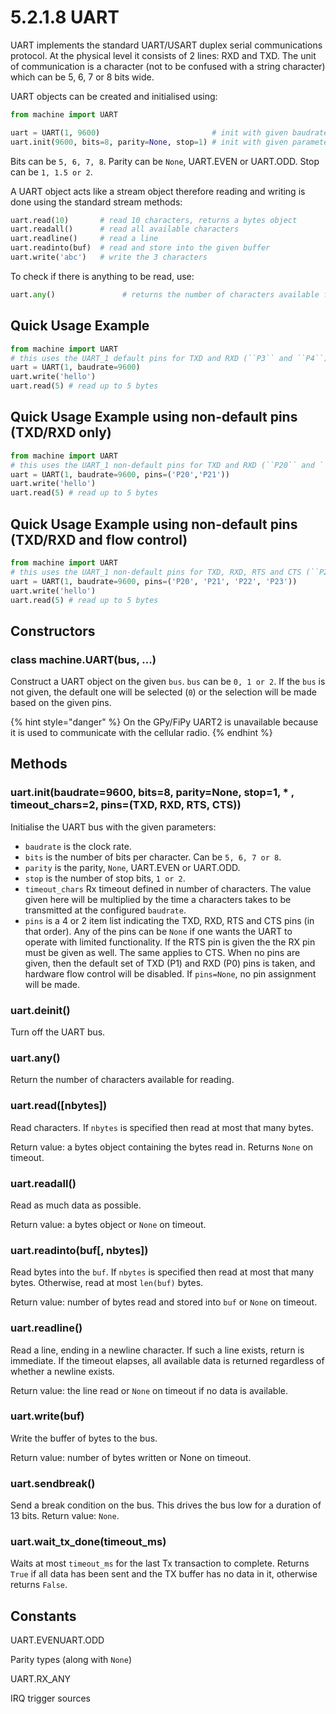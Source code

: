# 5.2.1.8 UART

UART implements the standard UART/USART duplex serial communications protocol. At the physical level it consists of 2 lines: RXD and TXD. The unit of communication is a character \(not to be confused with a string character\) which can be 5, 6, 7 or 8 bits wide.

UART objects can be created and initialised using:

```python
from machine import UART

uart = UART(1, 9600)                         # init with given baudrate
uart.init(9600, bits=8, parity=None, stop=1) # init with given parameters
```

Bits can be `5, 6, 7, 8`. Parity can be `None`, UART.EVEN or UART.ODD. Stop can be `1, 1.5 or 2`.

A UART object acts like a stream object therefore reading and writing is done using the standard stream methods:

```python
uart.read(10)       # read 10 characters, returns a bytes object
uart.readall()      # read all available characters
uart.readline()     # read a line
uart.readinto(buf)  # read and store into the given buffer
uart.write('abc')   # write the 3 characters
```

To check if there is anything to be read, use:

```python
uart.any()               # returns the number of characters available for reading
```

## Quick Usage Example

```python
from machine import UART
# this uses the UART_1 default pins for TXD and RXD (``P3`` and ``P4``)
uart = UART(1, baudrate=9600)
uart.write('hello')
uart.read(5) # read up to 5 bytes
```

## Quick Usage Example using non-default pins \(TXD/RXD only\)

```python
from machine import UART
# this uses the UART_1 non-default pins for TXD and RXD (``P20`` and ``P21``)
uart = UART(1, baudrate=9600, pins=('P20','P21'))
uart.write('hello')
uart.read(5) # read up to 5 bytes
```

## Quick Usage Example using non-default pins \(TXD/RXD and flow control\)

```python
from machine import UART
# this uses the UART_1 non-default pins for TXD, RXD, RTS and CTS (``P20``, ``P21``, ``P22``and ``P23``)
uart = UART(1, baudrate=9600, pins=('P20', 'P21', 'P22', 'P23'))
uart.write('hello')
uart.read(5) # read up to 5 bytes
```

## Constructors

### class machine.UART\(bus, ...\)

Construct a UART object on the given `bus`. `bus` can be `0, 1 or 2`. If the `bus` is not given, the default one will be selected \(`0`\) or the selection will be made based on the given pins.

{% hint style="danger" %}
On the GPy/FiPy UART2 is unavailable because it is used to communicate with the cellular radio.
{% endhint %}

## Methods

### uart.init\(baudrate=9600, bits=8, parity=None, stop=1, \* , timeout\_chars=2, pins=\(TXD, RXD, RTS, CTS\)\)

Initialise the UART bus with the given parameters:

* `baudrate` is the clock rate.
* `bits` is the number of bits per character. Can be `5, 6, 7 or 8`.
* `parity` is the parity, `None`, UART.EVEN or UART.ODD.
* `stop` is the number of stop bits, `1 or 2`.
* `timeout_chars` Rx timeout defined in number of characters. The value given here will be multiplied by the time a characters takes to be transmitted at the configured `baudrate`.
* `pins` is a 4 or 2 item list indicating the TXD, RXD, RTS and CTS pins \(in that order\). Any of the pins can be `None` if one wants the UART to operate with limited functionality. If the RTS pin is given the the RX pin must be given as well. The same applies to CTS. When no pins are given, then the default set of TXD \(P1\) and RXD \(P0\) pins is taken, and hardware flow control will be disabled. If `pins=None`, no pin assignment will be made.

### uart.deinit\(\)

Turn off the UART bus.

### uart.any\(\)

Return the number of characters available for reading.

### uart.read\(\[nbytes\]\)

Read characters. If `nbytes` is specified then read at most that many bytes.

Return value: a bytes object containing the bytes read in. Returns `None` on timeout.

### uart.readall\(\)

Read as much data as possible.

Return value: a bytes object or `None` on timeout.

### uart.readinto\(buf\[, nbytes\]\)

Read bytes into the `buf`. If `nbytes` is specified then read at most that many bytes. Otherwise, read at most `len(buf)` bytes.

Return value: number of bytes read and stored into `buf` or `None` on timeout.

### uart.readline\(\)

Read a line, ending in a newline character. If such a line exists, return is immediate. If the timeout elapses, all available data is returned regardless of whether a newline exists.

Return value: the line read or `None` on timeout if no data is available.

### uart.write\(buf\)

Write the buffer of bytes to the bus.

Return value: number of bytes written or None on timeout.

### uart.sendbreak\(\)

Send a break condition on the bus. This drives the bus low for a duration of 13 bits. Return value: `None`.

### uart.wait\_tx\_done\(timeout\_ms\)

Waits at most `timeout_ms` for the last Tx transaction to complete. Returns `True` if all data has been sent and the TX buffer has no data in it, otherwise returns `False`.

## Constants

UART.EVENUART.ODD

Parity types \(along with `None`\)

UART.RX\_ANY

IRQ trigger sources

